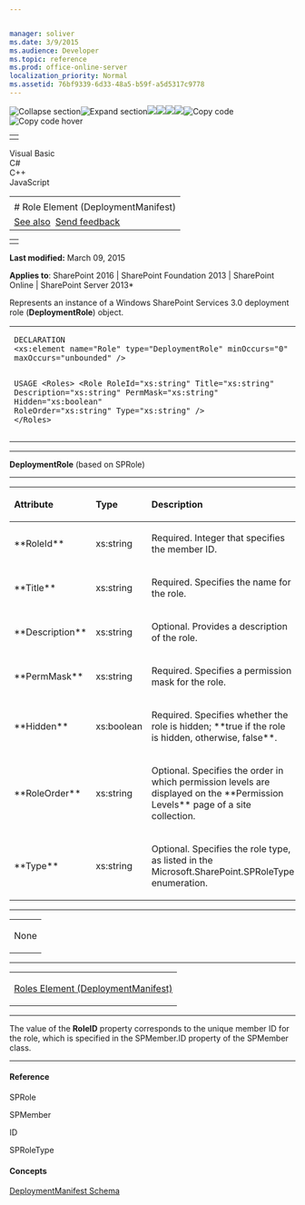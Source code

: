 ```yaml
---


manager: soliver
ms.date: 3/9/2015
ms.audience: Developer
ms.topic: reference
ms.prod: office-online-server
localization_priority: Normal
ms.assetid: 76bf9339-6d33-48a5-b59f-a5d5317c9778
---
```


![Collapse
section](../icons/collapse_all.gif "Collapse section")![Expand
section](../icons/expand_all.gif "Expand section")![](../icons/collapse_all.gif)![](../icons/expand_all.gif)![](../icons/dropdown.gif)![](../icons/dropdownHover.gif)![Copy
code](../icons/copycode.gif "Copy code")![Copy code
hover](../icons/copycodeHighlight.gif "Copy code hover")
<table>
<tbody>
<tr class="odd">
<td align="left"></td>
</tr>
</tbody>
</table>

Visual Basic  
C\#  
C++  
JavaScript  

<table>
<tbody>
<tr class="odd">
<td align="left"><span id="runningHeaderText"></span></td>
</tr>
<tr class="even">
<td align="left"># Role Element (DeploymentManifest)</td>
</tr>
<tr class="odd">
<td align="left"><a href="#seeAlsoToggle">See also</a>  <span id="headfeedbackarea" class="feedbackhead"><a href="javascript:SubmitFeedback(&#39;docthis@Microsoft.com&#39;,&#39;&#39;,&#39;&#39;,&#39;&#39;,&#39;1.0.18082.1225&#39;,&#39;%0\dThank%20you%20for%20your%20feedback.%20The%20developer%20writing%20teams%20use%20your%20feedback%20to%20improve%20documentation.%20While%20we%20are%20reviewing%20your%20feedback,%20we%20may%20send%20you%20e-mail%20to%20ask%20for%20clarification%20or%20feedback%20on%20a%20solution.%20We%20do%20not%20use%20your%20e-mail%20address%20for%20any%20other%20purpose%20and%20we%20delete%20it%20after%20we%20finish%20our%20review.%0\AFor%20further%20information%20about%20the%20privacy%20policies%20of%20Microsoft,%20please%20see%20http://privacy.microsoft.com/en-us/default.aspx.%0\A%0\d&#39;,&#39;Customer%20feedback&#39;);">Send feedback</a></span></td>
</tr>
</tbody>
</table>

<table>
<colgroup>
<col width="100%" />
</colgroup>
<tbody>
<tr class="odd">
<td align="left"></td>
</tr>
</tbody>
</table>

**Last modified:** March 09, 2015

**Applies to**: SharePoint 2016 | SharePoint Foundation 2013 |
SharePoint Online | SharePoint Server 2013*

Represents an instance of a Windows SharePoint Services 3.0 deployment
role (**DeploymentRole**) object.

<span codelanguage="other"></span>
<table>
<colgroup>
<col width="100%" />
</colgroup>
<tbody>
<tr class="odd">
<td align="left"><pre><code>DECLARATION
&lt;xs:element name=&quot;Role&quot; type=&quot;DeploymentRole&quot; minOccurs=&quot;0&quot; maxOccurs=&quot;unbounded&quot; /&gt;

USAGE
&lt;Roles&gt;
        &lt;Role
                RoleId=&quot;xs:string&quot;
                Title=&quot;xs:string&quot;
                Description=&quot;xs:string&quot;
                PermMask=&quot;xs:string&quot;
                Hidden=&quot;xs:boolean&quot;
                RoleOrder=&quot;xs:string&quot;
                Type=&quot;xs:string&quot;
        /&gt;
&lt;/Roles&gt;</code></pre></td>
</tr>
</tbody>
</table>


-----------------------------------------------------------------------------------------------------------------------------------------------------------------------------------------

**DeploymentRole** (based on <span sdata="cer"
target="T:Microsoft.SharePoint.SPRole"><span
class="nolink">SPRole</span></span>)


-----------------------------------------------------------------------------------------------------------------------------------------------------------------------------------------------

<table>
<colgroup>
<col width="33%" />
<col width="33%" />
<col width="33%" />
</colgroup>
<thead>
<tr class="header">
<th align="left"><p>Attribute</p></th>
<th align="left"><p>Type</p></th>
<th align="left"><p>Description</p></th>
</tr>
</thead>
<tbody>
<tr class="odd">
<td align="left"><p>**RoleId**</p></td>
<td align="left"><p>xs:string</p></td>
<td align="left"><p>Required. Integer that specifies the member ID.</p></td>
</tr>
<tr class="even">
<td align="left"><p>**Title**</p></td>
<td align="left"><p>xs:string</p></td>
<td align="left"><p>Required. Specifies the name for the role.</p></td>
</tr>
<tr class="odd">
<td align="left"><p>**Description**</p></td>
<td align="left"><p>xs:string</p></td>
<td align="left"><p>Optional. Provides a description of the role.</p></td>
</tr>
<tr class="even">
<td align="left"><p>**PermMask**</p></td>
<td align="left"><p>xs:string</p></td>
<td align="left"><p>Required. Specifies a permission mask for the role.</p></td>
</tr>
<tr class="odd">
<td align="left"><p>**Hidden**</p></td>
<td align="left"><p>xs:boolean</p></td>
<td align="left"><p>Required. Specifies whether the role is hidden; **true</span> if the role is hidden, otherwise, <span class="keyword">false**.</p></td>
</tr>
<tr class="even">
<td align="left"><p>**RoleOrder**</p></td>
<td align="left"><p>xs:string</p></td>
<td align="left"><p>Optional. Specifies the order in which permission levels are displayed on the **Permission Levels** page of a site collection.</p></td>
</tr>
<tr class="odd">
<td align="left"><p>**Type**</p></td>
<td align="left"><p>xs:string</p></td>
<td align="left"><p>Optional. Specifies the role type, as listed in the <span sdata="cer" target="T:Microsoft.SharePoint.SPRoleType"><span class="nolink">Microsoft.SharePoint.SPRoleType</span></span> enumeration.</p></td>
</tr>
</tbody>
</table>


---------------------------------------------------------------------------------------------------------------------------------------------------------------------------------------------------

<table>
<colgroup>
<col width="100%" />
</colgroup>
<tbody>
<tr class="odd">
<td align="left"><p>None</p></td>
</tr>
</tbody>
</table>


----------------------------------------------------------------------------------------------------------------------------------------------------------------------------------------------------

<table>
<colgroup>
<col width="100%" />
</colgroup>
<tbody>
<tr class="odd">
<td align="left"><p><span sdata="link"><a href="roles-element-deploymentmanifest.htm">Roles Element (DeploymentManifest)</a></span></p></td>
</tr>
</tbody>
</table>


----------------------------------------------------------------------------------------------------------------------------------------------------------------------------------------------------------------------------

The value of the **RoleID** property
corresponds to the unique member ID for the role, which is specified in
the <span sdata="cer" target="P:Microsoft.SharePoint.SPMember.ID"><span
class="nolink">SPMember.ID</span></span> property of the <span
sdata="cer" target="T:Microsoft.SharePoint.SPMember"><span
class="nolink">SPMember</span></span> class.


-------------------------------------------------------------------------------------------------------------------------------------------------------------------------------------------

#### Reference

<span sdata="cer" target="T:Microsoft.SharePoint.SPRole"><span
class="nolink">SPRole</span></span>

<span sdata="cer" target="T:Microsoft.SharePoint.SPMember"><span
class="nolink">SPMember</span></span>

<span sdata="cer" target="P:Microsoft.SharePoint.SPMember.ID"><span
class="nolink">ID</span></span>

<span sdata="cer" target="T:Microsoft.SharePoint.SPRoleType"><span
class="nolink">SPRoleType</span></span>

#### Concepts

<span sdata="link">[DeploymentManifest
Schema](deploymentmanifest-schema.htm)</span>








